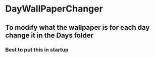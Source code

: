 # DayWallPaperChanger
## To modify what the wallpaper is for each day change it in the Days folder
### Best to put this in startup

